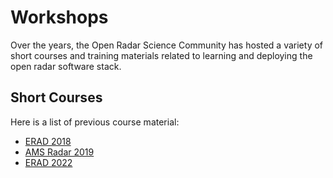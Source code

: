 # Workshops

Over the years, the Open Radar Science Community has hosted a variety of short courses and training materials related to learning and deploying the open radar software stack.

## Short Courses

Here is a list of previous course material:
- [ERAD 2018](https://github.com/openradar/erad2018)
- [AMS Radar 2019](https://github.com/openradar/AMS-Open-Source-Radar-2019)
- [ERAD 2022](https://openradarscience.org/erad2022)
